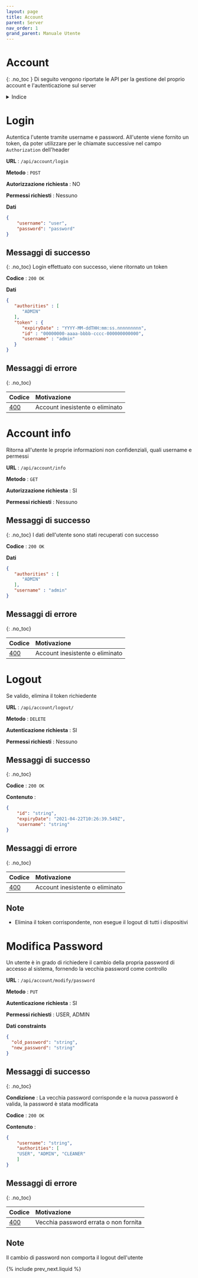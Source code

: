 ```yaml
---
layout: page
title: Account
parent: Server
nav_order: 1
grand_parent: Manuale Utente
---
```

# Account
{: .no_toc }
Di seguito vengono riportate le API per la gestione del proprio
account e l'autenticazione sul server

<details closed markdown="block">
  <summary>
    Indice
  </summary>
  {: .text-delta }
1. TOC
{:toc}
</details>

# Login
Autentica l'utente tramite username e password. All'utente viene
fornito un token, da poter utilizzare per le chiamate successive nel
campo `Authorization` dell'header

**URL** : `/api/account/login`

**Metodo** : `POST`

**Autorizzazione richiesta** : NO

**Permessi richiesti** : Nessuno

**Dati** 
```json
{
	"username": "user",
	"password": "password"
}
```

## Messaggi di successo
{: .no_toc}
Login effettuato con successo, viene ritornato un token

**Codice** : `200 OK`

**Dati**
```json
{
   "authorities" : [
      "ADMIN"
   ],
   "token" : {
      "expiryDate" : "YYYY-MM-ddTHH:mm:ss.nnnnnnnnn",
      "id" : "00000000-aaaa-bbbb-cccc-000000000000",
      "username" : "admin"
   }
}
```
## Messaggi di errore
{: .no_toc}

| Codice                                                              | Motivazione                     |
|:--------------------------------------------------------------------|:--------------------------------|
| [400](https://developer.mozilla.org/en-US/docs/Web/HTTP/Status/400) | Account inesistente o eliminato |


# Account info
Ritorna all'utente le proprie informazioni non confidenziali, quali username e permessi

**URL** : `/api/account/info`

**Metodo** : `GET`

**Autorizzazione richiesta** : SI

**Permessi richiesti** : Nessuno

## Messaggi di successo
{: .no_toc}
I dati dell'utente sono stati recuperati con successo

**Codice** : `200 OK`

**Dati**
```json
{
   "authorities" : [
      "ADMIN"
   ],
   "username" : "admin"
}
```

## Messaggi di errore
{: .no_toc}

| Codice                                                              | Motivazione                     |
|:--------------------------------------------------------------------|:--------------------------------|
| [400](https://developer.mozilla.org/en-US/docs/Web/HTTP/Status/400) | Account inesistente o eliminato |

# Logout
Se valido, elimina il token richiedente

**URL** : `/api/account/logout/`

**Metodo** : `DELETE`

**Autenticazione richiesta** : SI

**Permessi richiesti** : Nessuno

## Messaggi di successo
{: .no_toc}

**Codice** : `200 OK`

**Contenuto** : 
```json
{
    "id": "string",
    "expiryDate": "2021-04-22T10:26:39.549Z",
    "username": "string"
}

```

## Messaggi di errore
{: .no_toc}

| Codice                                                              | Motivazione                     |
|:--------------------------------------------------------------------|:--------------------------------|
| [400](https://developer.mozilla.org/en-US/docs/Web/HTTP/Status/400) | Account inesistente o eliminato |

## Note

* Elimina il token corrispondente, non esegue il logout di tutti i dispositivi


# Modifica Password

Un utente è in grado di richiedere il cambio della propria password di
accesso al sistema, fornendo la vecchia password come controllo

**URL** : `/api/account/modify/password`

**Metodo** : `PUT`

**Autenticazione richiesta** : SI

**Permessi richiesti** : USER, ADMIN

**Dati constraints**

```json
{
  "old_password": "string",
  "new_password": "string"
}
```

## Messaggi di successo
{: .no_toc}

**Condizione** : La vecchia password corrisponde e la nuova password è
valida, la password è stata modificata

**Codice** : `200 OK`

**Contenuto** : 
```json
{
    "username": "string",
    "authorities": [
	"USER", "ADMIN", "CLEANER"
    ]
}
```

## Messaggi di errore
{: .no_toc}

| Codice                                                              | Motivazione                                           |
|:--------------------------------------------------------------------|:------------------------------------------------------|
| [400](https://developer.mozilla.org/en-US/docs/Web/HTTP/Status/400) | Vecchia password errata o non fornita                 |

## Note
Il cambio di password non comporta il logout dell'utente

{% include prev_next.liquid %}